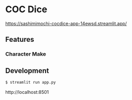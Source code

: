 # COC Dice

https://sashimimochi-cocdice-app-14ewsd.streamlit.app/

## Features

### Character Make

## Development

```bash
$ streamlit run app.py
```

http://localhost:8501
